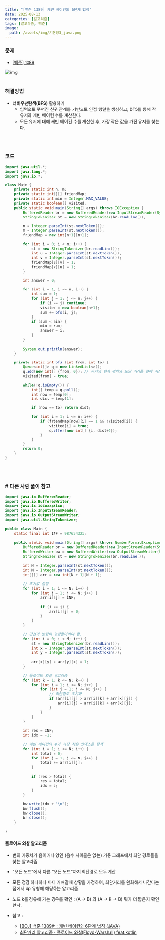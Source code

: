 ```yaml
---
title: "[백준 1389] 케빈 베이컨의 6단계 법칙"
date: 2025-08-13
categories: [알고리즘]
tags: [알고리즘, 백준]
image:
  path: /assets/img/기본형3_java.png
---
```


### 문제

- [[백준] 1389](https://www.acmicpc.net/problem/1389)

![img](/assets/img/algorithm/백준1389.png)
<br /><br />

### 해결방법
- **너비우선탐색(BFS)** 활용하기
    - 입력으로 주어진 친구 관계를 기반으로 인접 행렬을 생성하고, BFS를 통해 각 유저의 케빈 베이컨 수를 계산한다.
    - 모든 유저에 대해 케빈 베이컨 수를 계산한 후, 가장 작은 값을 가진 유저를 찾는다.

<br /><br />

### 코드

```java
import java.util.*;
import java.lang.*;
import java.io.*;

class Main {
    private static int n, m;
    private static int[][] friendMap;
    private static int min = Integer.MAX_VALUE;
    private static boolean[] visited;
    public static void main(String[] args) throws IOException {
        BufferedReader br = new BufferedReader(new InputStreamReader(System.in));
        StringTokenizer st = new StringTokenizer(br.readLine());

        n = Integer.parseInt(st.nextToken());
        m = Integer.parseInt(st.nextToken());
        friendMap = new int[n+1][n+1];

        for (int i = 0; i < m; i++) {
            st = new StringTokenizer(br.readLine());
            int u = Integer.parseInt(st.nextToken());
            int v = Integer.parseInt(st.nextToken());
            friendMap[u][v] = 1;
            friendMap[v][u] = 1;
        }

        int answer = 0;

        for (int i = 1; i <= n; i++) {
            int sum = 0;
            for (int j = 1; j <= n; j++) {
                if (i == j) continue;
                visited = new boolean[n+1];
                sum += bfs(i, j);
            }
            if (sum < min) {
                min = sum;
                answer = i;
            }
        }
        
        System.out.println(answer);
    }

    private static int bfs (int from, int to) {
        Queue<int[]> q = new LinkedList<>();
        q.add(new int[] {from, 0}); // 유저의 현재 위치와 도달 거리를 큐에 저장
        visited[from] = true;

        while(!q.isEmpty()) {
            int[] temp = q.poll();
            int now = temp[0];
            int dist = temp[1];

            if (now == to) return dist;

            for (int i = 1; i <= n; i++) {
                if (friendMap[now][i] == 1 && !visited[i]) {
                    visited[i] = true;
                    q.offer(new int[] {i, dist+1});
                }
            }
        }
        return 0;
    }
}
```

<br /><br />

### # 다른 사람 풀이 참고

```java
import java.io.BufferedReader;
import java.io.BufferedWriter;
import java.io.IOException;
import java.io.InputStreamReader;
import java.io.OutputStreamWriter;
import java.util.StringTokenizer;
 
public class Main {
    static final int INF = 987654321;
 
    public static void main(String[] args) throws NumberFormatException, IOException {
        BufferedReader br = new BufferedReader(new InputStreamReader(System.in));
        BufferedWriter bw = new BufferedWriter(new OutputStreamWriter(System.out));
        StringTokenizer st = new StringTokenizer(br.readLine());
 
        int N = Integer.parseInt(st.nextToken());
        int M = Integer.parseInt(st.nextToken());
        int[][] arr = new int[N + 1][N + 1];
 
        // 초기값 설정
        for (int i = 1; i <= N; i++) {
            for (int j = 1; j <= N; j++) {
                arr[i][j] = INF;
 
                if (i == j) {
                    arr[i][j] = 0;
                }
            }
        }
        
        // 간선의 방향이 양방향이어야 함.
        for (int i = 0; i < M; i++) {
            st = new StringTokenizer(br.readLine());
            int x = Integer.parseInt(st.nextToken());
            int y = Integer.parseInt(st.nextToken());
 
            arr[x][y] = arr[y][x] = 1;
        }
 
        // 플로이드 와샬 알고리즘
        for (int k = 1; k <= N; k++) {
            for (int i = 1; i <= N; i++) {
                for (int j = 1; j <= N; j++) {
                    // 최단경로 초기화
                    if (arr[i][j] > arr[i][k] + arr[k][j]) {
                        arr[i][j] = arr[i][k] + arr[k][j];
                    }
                }
            }
        }
 
        int res = INF;
        int idx = -1;
 
        // 케빈 베이컨의 수가 가장 작은 인덱스를 탐색
        for (int i = 1; i <= N; i++) {
            int total = 0;
            for (int j = 1; j <= N; j++) {
                total += arr[i][j];
            }
 
            if (res > total) {
                res = total;
                idx = i;
            }
        }
 
        bw.write(idx + "\n");
        bw.flush();
        bw.close();
        br.close();
    }
 
}
```

#### 플로이드 와샬 알고리즘

- 변의 가중치가 음이거나 양인 (음수 사이클은 없는) 가중 그래프에서 최단 경로들을 찾는 알고리즘
- "모든 노드"에서 다른 "모든 노드"까지 최단경로 모두 계산
- 모든 정점 하나하나 마다 거쳐갈때 상황을 가정하여, 최단거리를 완화해서 나간다는 점에서 dp 유형에 해당하는 알고리즘
- 노드 k를 경유해 가는 경우를 확인 : (A -> B) 와 (A -> K -> B) 뭐가 더 짧은지 확인한다.

- 참고 : 
  - [[BOJ] 백준 1389번 : 케빈 베이컨의 6단계 법칙 (JAVA)](https://steady-coding.tistory.com/95)
  - [최단거리 알고리즘 - 플로이드 와샬(Floyd-Warshall) feat.kotlin](https://hik-coding.tistory.com/318)